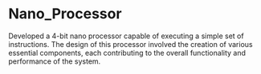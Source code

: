 # Nano_Processor
 Developed a 4-bit nano processor capable of executing a simple set of instructions. The design of this processor involved the creation of various essential components, each contributing to the overall functionality and performance of the system.
